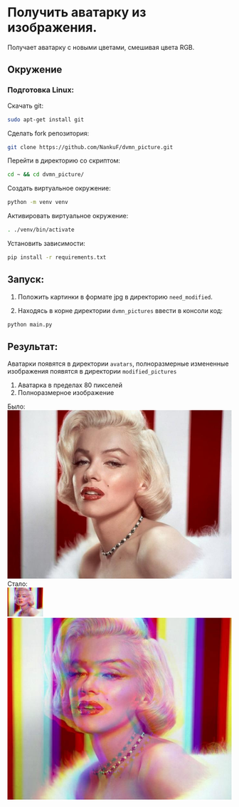 # Получить аватарку из изображения.
Получает аватарку с новыми цветами, смешивая цвета RGB.

## Окружение
### Подготовка Linux:<br>

Скачать git:
```bash
sudo apt-get install git
```
Сделать fork репозитория:
```bash
git clone https://github.com/NankuF/dvmn_picture.git
```
Перейти в директорию со скриптом:
```bash
cd ~ && cd dvmn_picture/
```
Создать виртуальное окружение:
```bash
python -m venv venv
```
Активировать виртуальное окружение:
```bash
. ./venv/bin/activate
```
Установить зависимости:
```bash
pip install -r requirements.txt 
```

## Запуск: <br>

1. Положить картинки в формате jpg в директорию `need_modified`.

2. Находясь в корне директории `dvmn_pictures` ввести в консоли код:
```bash
python main.py
```

## Результат:
Аватарки появятся в директории `avatars`, полноразмерные измененные изображения появятся в директории `modified_pictures`
1. Аватарка в пределах 80 пикселей
2. Полноразмерное изображение <br>

Было:
![monro.jpg](./need_modified/monro.jpg)
Стало: <br>
![avatar_monro.jpg](./avatars/avatar_monro.jpg)
![new_monro.jpg](./modified_pictures/new_monro.jpg)
 
